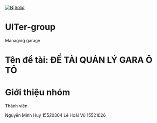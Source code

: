 [![N|Solid](https://i.imgur.com/co6SMdm.png)](https://www.uit.edu.vn/)
# UITer-group
Managing garage

# Tên đề tài: ĐỀ TÀI QUẢN LÝ GARA Ô TÔ

# Giới thiệu nhóm
  Thành viên:

  Nguyễn Minh Huy 15520304
  Lê Hoài Vũ 15521026
  
  

